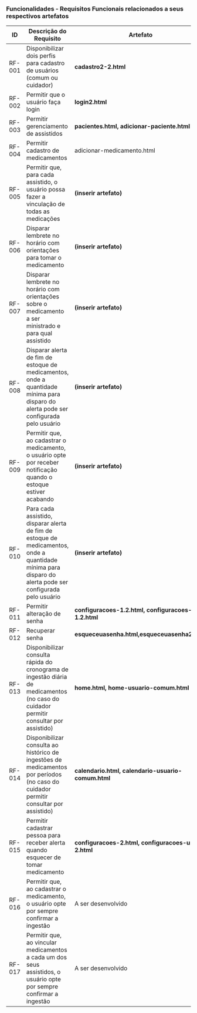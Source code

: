 ### Funcionalidades - Requisitos Funcionais relacionados a seus respectivos artefatos

|ID    | Descrição do Requisito | Artefato | Desenvolvedor |
|------|-----------------------------------------|----|-----|
|RF-001| Disponibilizar dois perfis para cadastro de usuários (comum ou cuidador) | **cadastro2-2.html** | Guilherme |
|RF-002| Permitir que o usuário faça login | **login2.html** | Guilherme |
|RF-003| Permitir gerenciamento de assistidos | **pacientes.html, adicionar-paciente.html** | Alysson |
|RF-004| Permitir cadastro de medicamentos | adicionar-medicamento.html | Matheus |
|RF-005| Permitir que, para cada assistido, o usuário possa fazer a vinculação de todas as medicações | **(inserir artefato)** | Inserir desenvolvedor |
|RF-006| Disparar lembrete no horário com orientações para tomar o medicamento | **(inserir artefato)** | Inserir desenvolvedor |
|RF-007| Disparar lembrete no horário com orientações sobre o medicamento a ser ministrado e para qual assistido | **(inserir artefato)** | Inserir desenvolvedor |
|RF-008| Disparar alerta de fim de estoque de medicamentos, onde a quantidade mínima para disparo do alerta pode ser configurada pelo usuário | **(inserir artefato)** | Inserir desenvolvedor |
|RF-009| Permitir que, ao cadastrar o medicamento, o usuário opte por receber notificação quando o estoque estiver acabando | **(inserir artefato)** | Inserir desenvolvedor |
|RF-010| Para cada assistido, disparar alerta de fim de estoque de medicamentos, onde a quantidade mínima para disparo do alerta pode ser configurada pelo usuário | **(inserir artefato)** | Inserir desenvolvedor |
|RF-011| Permitir alteração de senha | **configuracoes-1.2.html, configuracoes-u-c-1.2.html** | Marcos Paulo |
|RF-012| Recuperar senha | **esqueceuasenha.html,esqueceuasenha2.html** | Guilherme |
|RF-013| Disponibilizar consulta rápida do cronograma de ingestão diária de medicamentos (no caso do cuidador permitir consultar por assistido) | **home.html, home-usuario-comum.html** | Marcos Paulo |
|RF-014| Disponibilizar consulta ao histórico de ingestões de medicamentos por períodos (no caso do cuidador permitir consultar por assistido) | **calendario.html, calendario-usuario-comum.html** | Alysson |
|RF-015| Permitir cadastrar pessoa para receber alerta quando esquecer de tomar medicamento | **configuracoes-2.html, configuracoes-u-c-2.html** | Marcos Paulo |
|RF-016| Permitir que, ao cadastrar o medicamento, o usuário opte por sempre confirmar a ingestão | A ser desenvolvido | Matheus |
|RF-017| Permitir que, ao vincular medicamentos a cada um dos seus assistidos, o usuário opte por sempre confirmar a ingestão | A ser desenvolvido | Matheus |
